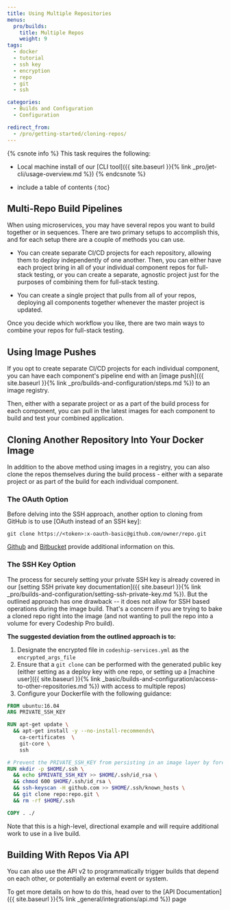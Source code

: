 ```yaml
---
title: Using Multiple Repositories
menus:
  pro/builds:
    title: Multiple Repos
    weight: 9
tags:
  - docker
  - tutorial
  - ssh key
  - encryption
  - repo
  - git
  - ssh

categories:
  - Builds and Configuration
  - Configuration

redirect_from:
  - /pro/getting-started/cloning-repos/
---
```


{% csnote info %}
This task requires the following:
- Local machine install of our [CLI tool]({{ site.baseurl }}{% link _pro/jet-cli/usage-overview.md %})
{% endcsnote %}

* include a table of contents
{:toc}

## Multi-Repo Build Pipelines

When using microservices, you may have several repos you want to build together or in sequences. There are two primary setups to accomplish this, and for each setup there are a couple of methods you can use.

- You can create separate CI/CD projects for each repository, allowing them to deploy independently of one another. Then, you can either have each project bring in all of your individual component repos for full-stack testing, or you can create a separate, agnostic project just for the purposes of combining them for full-stack testing.

- You can create a single project that pulls from all of your repos, deploying all components together whenever the master project is updated.

Once you decide which workflow you like, there are two main ways to combine your repos for full-stack testing.

## Using Image Pushes

If you opt to create separate CI/CD projects for each individual component, you can have each component's pipeline end with an [image push]({{ site.baseurl }}{% link _pro/builds-and-configuration/steps.md %}) to an image registry.

Then, either with a separate project or as a part of the build process for each component, you can pull in the latest images for each component to build and test your combined application.

## Cloning Another Repository Into Your Docker Image

In addition to the above method using images in a registry, you can also clone the repos themselves during the build process - either with a separate project or as part of the build for each individual component.

### The OAuth Option

Before delving into the SSH approach, another option to cloning from GitHub is to use [OAuth instead of an SSH key]:

```
git clone https://<token>:x-oauth-basic@github.com/owner/repo.git
```

[Github](https://github.com/blog/1270-easier-builds-and-deployments-using-git-over-https-and-oauth) and [Bitbucket](https://confluence.atlassian.com/bitbucket/oauth-on-bitbucket-cloud-238027431.html#OAuthonBitbucketCloud-Cloningarepositorywithanaccesstoken) provide additional information on this.

### The SSH Key Option

The process for securely setting your private SSH key is already covered in our [setting SSH private key documentation]({{ site.baseurl }}{% link _pro/builds-and-configuration/setting-ssh-private-key.md %}). But the outlined approach has one drawback -- it does not allow for SSH based operations during the image build. That's a concern if you are trying to bake a cloned repo right into the image (and not wanting to pull the repo into a volume for every Codeship Pro build).

**The suggested deviation from the outlined approach is to:**

1. Designate the encrypted file in `codeship-services.yml` as the `encrypted_args_file`
2. Ensure that a `git clone` can be performed with the generated public key (either setting as a deploy key with one repo, or setting up a [machine user]({{ site.baseurl }}{% link _basic/builds-and-configuration/access-to-other-repositories.md %}) with access to multiple repos)
3. Configure your Dockerfile with the following guidance:

```dockerfile
FROM ubuntu:16.04
ARG PRIVATE_SSH_KEY

RUN apt-get update \
  && apt-get install -y --no-install-recommends\
    ca-certificates  \
    git-core \
    ssh

# Prevent the PRIVATE_SSH_KEY from persisting in an image layer by forcefully removing at end of multi-line command
RUN mkdir -p $HOME/.ssh \
  && echo $PRIVATE_SSH_KEY >> $HOME/.ssh/id_rsa \
  && chmod 600 $HOME/.ssh/id_rsa \
  && ssh-keyscan -H github.com >> $HOME/.ssh/known_hosts \
  && git clone repo:repo.git \
  && rm -rf $HOME/.ssh

COPY . ./
```

Note that this is a high-level, directional example and will require additional work to use in a live build.

## Building With Repos Via API

You can also use the API v2 to programmatically trigger builds that depend on each other, or potentially an external event or system.

To get more details on how to do this, head over to the [API Documentation]({{ site.baseurl }}{% link _general/integrations/api.md %}) page
